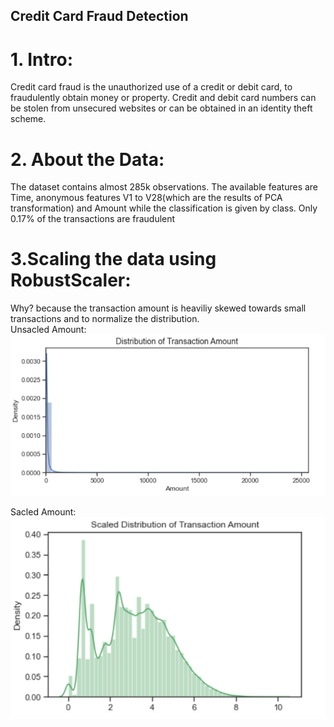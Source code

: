 ## Credit Card Fraud Detection
# 1. Intro:
Credit card fraud is the unauthorized use of a credit or debit card, to fraudulently obtain money or property. Credit and debit card numbers can be stolen from unsecured websites or can be obtained in an identity theft scheme.
# 2. About the Data:
The dataset contains almost 285k observations. The available features are Time, anonymous features V1 to V28(which are the results of PCA transformation) and Amount while the classification is given by class. Only 0.17% of the transactions are fraudulent
# 3.Scaling the data using RobustScaler:
Why? because the transaction amount is heaviliy skewed towards small transactions and to normalize the distribution.\
Unsacled Amount:\
![Unsacled Amount](https://github.com/ZiyadAlmatrafi/Data-science/blob/master/FinalProject/unsacledAmount.PNG)

Sacled Amount:\
![Sacled Amount](https://github.com/ZiyadAlmatrafi/Data-science/blob/master/FinalProject/scalcedAmount.PNG)
